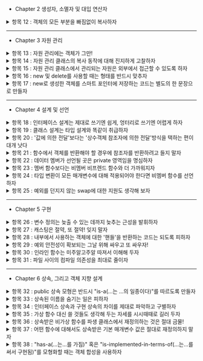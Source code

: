 - Chapter 2 생성자, 소멸자 및 대입 연산자
<details>
<summary>항목 12 : 객체의 모든 부분을 빠짐없이 복사하자</summary>

복사 생성자, 복사 대입 연산자 사용시에 직접 만들때는 모든 부분을 복사하도록 하자.

클래스에 변화가 생겼을시에는 그 변화를 복사 생성자, 복사 대입 연산자에 적용시키자.(물론 다른 부분도 마찬가지)

상속시에도 문제가 생긴다. 파생클래스 복사할시 기본클래스의 복사도 잊지 말아야 한다.

추가) 복사 생성자로 복사 대입 연산자를 구현하거나 반대의 경우는 시도하지 말자. 복사 생성자, 복사 대입 연산자의 중복 코드는 따로 함수를 만들어서 관리하자.

</details>

--------
- Chapter 3 자원 관리

<details>
<summary>항목 13 : 자원 관리에는 객체가 그만!</summary>

동적으로 할당시키고 delete로 해제하기보다는 객체를 사용해서 생성자에서 자원획득, 소멸자에서 해제하는 방식으로 설계하자.

좋은 예로 스마트 포인터가 있다.

RAII : Resource Acquisition Is Initialization

자원 획득은 초기화다.

</details>

<details>
<summary>항목 14 : 자원 관리 클래스의 복사 동작에 대해 진지하게 고찰하자</summary>

RAII 방식의 클래스에서 객체가 복사될때 상황에 맞춰 설계해야한다.

1. 복사금지

말그대로 복사를 허용하지 않는다. 복사가없으니 문제가 일어나지 않는다.

2. 참조 카운터, shared_ptr 사용

기존 클래스의 소멸자가 필요없이 shared_ptr의 삭제자를 사용.

3. 진짜 복사 (깊은 복사)

포인터가 가리키는 대상의 모든 자원을 복사해서 한쪽이 사라져도 다른 한쪽은 사라지지 않도록 해준다.

4. 소유권 이전

before : 원본 -> 자원
after : 사본 -> 자원

자원을 실제로 가리키는 객체를 딱 하나만.

</details>

<details>
<summary>항목 15 : 자원 관리 클래스에서 관리되는 자원은 외부에서 접근할 수 있도록 하자</summary>

자원에 접근해야 하는 경우가 많기에 RAII 클래스에 get()처럼 명시적변환함수를 만들어두자.

경우에 따라서는 암시적변환도 가능하지만 실수가 일어날 수 있다는 것을 인지해야한다.

</details>

<details>
<summary>항목 16 : new 및 delete를 사용할 때는 형태를 반드시 맞추자</summary>

new 표현식에 [] 포함 이면 delete도 [] 포함.

미포함이면 똑같이 미포함


</details>

<details>
<summary>항목 17 : new로 생성한 객체를 스마트 포인터에 저장하는 코드는 별도의 한 문장으로 만들자</summary>

```cpp
function(std::shared_ptr<Type>(new Type), function2());
```
위 연산의 실행순서가 컴파일러 제작사마다 다를 수 있다.

new Type -> function2() -> shared_ptr 인 경우 function2()에서 예외상황이 발생하면 누수가 발생한다.

```cpp
std::shared_ptr<Type> p(new Type);

function(p, function2());
```

이렇게 따로 빼주는게 안전하다.

</details>

--------
- Chapter 4 설계 및 선언

<details>
<summary>항목 18 : 인터페이스 설계는 제대로 쓰기엔 쉽게, 엉터리로 쓰기엔 어렵게 하자</summary>

사용자의 실수를 줄이기 위해 타입을 새로 만들고, 그 타입에 대한 연산제한, 값에 대해 제약을 걸어두자.

인터페이스 사이의 일관성을 잡아주고 기본제공 타입과 호환성을 유지하자.

스마트포인터를 사용해서 cross-DLL problem을 방지하자.

사용자의 실수가 컴파일되지 않고, 오류를 알려주자.

</details>

<details>
<summary>항목 19 : 클래스 설계는 타입 설계와 똑같이 취급하자</summary>

- 생성 및 소멸
- 초기화, 대입, 복사
- 가질 수 있는 적법한 값에 대한 제약, 클래스의 불변속성(inveriant)
    - 예를 들어 은행에서 계좌를 관리하는 클래스가 있는데 거기 잔고가 음수일 수 없다는 제약
- 상속 여부 + 가상, 비가상
- 타입변환
- 연산자 처리
- private, protected, public 의 기준, + friend
- 무엇을 선언하지 않을것인가
- 일반적인 경우라면 클래스 템플릿을 생각해야할것이다.
- 꼭 필요한 타입인지? 파생클래스를 만드는것보다 간단한 비멤버함수 or 템플릿이 더 좋을 수도 있다.

</details>

<details>
<summary>항목 20 : '값에 의한 전달'보다는 '상수객체 참조자에 의한 전달'방식을 택하는 편이 대개 낫다</summary>

값에 의한 전달은 새로운 객체로 복사해서 전달하기에 대체적으로 느리고 비효율적이다.

왠만한 경우는 상수객체 참조자로 전달하자.


</details>

<details>
<summary>항목 21 : 함수에서 객체를 반환해야 할 경우에 참조자를 반환하려고 들지 말자</summary>

연산자 오버로딩에서 쉽게 문제점을 발견할 수 있다.

참조자를 반환, 객체를 반환 결정할때 올바른동작이 이루어지도록 해야한다.


</details>

<details>
<summary>항목 22 : 데이터 멤버가 선언될 곳은 private 영역임을 명심하자</summary>

일관성있는 접근, public이라면 뒤에 괄호의유무가 바뀐다. 하나로 통일가능

접근에 대해 세밀하게 조정가능, 접근 불가부터 읽기 쓰기 가능 까지

캡슐화로 오히려 수정가능, public인 멤버변수를 수정한다면 끔찍한 일이 벌어진다. '캡슐화가 아니다' 라는 말은 '바꿀 수 없다' 와 동일하다.

protected라고 보호받고 있는것은 아니다. 파생클래스에서 끔찍한 일이 벌어진다.

</details>

<details>
<summary>항목 23 : 멤버 함수보다는 비멤버 비프렌드 함수와 더 가까워지자</summary>

멤버 함수보다 오히려 비멤버 비프렌드 함수를 사용하면 캡슐화정도가 높아지고, 유연성, 확장성도 늘어난다.

멤버 함수라면 보여지는 코드가 많아지고 private 멤버 변수의 접근도 올라가기에 캡슐화가 낮아진다.

같은 네임스페이스안에 클래스, 비멤버 비프렌드 함수를 사용하면 좋다.

</details>

<details>
<summary>항목 24 : 타입 변환이 모든 매개변수에 대해 적용되어야 한다면 비멤버 함수를 선언하자</summary>

유리수를 나타내는 클래스를 만들고 연산자 오버로딩을 생각해보자

암시적 변환을 위해 explict를 붙이지 않고 int 가 유리수로 바뀌는 생성자를 만들고 operator*를 멤버 함수로 만들면 문제가 생긴다.

교환법칙이 성립안한다. 유리수 * int 는 가능하지만 int * 유리수는 불가능이다. 이유는 첫번째경우는 int가 유리수로 암시적변환이 일어나지만 뒤는 int가 바뀌지 않는다.

int.opeartor*(유리수) 같은 꼴이다. 비멤버 함수로 두어야 가능이다.

주의점) 멤버 함수의 반대는 friend 함수가 아니라 비멤버 함수이다.

</details>

<details>
<summary>항목 25 : 예외를 던지지 않는 swap에 대한 지원도 생각해 보자</summary>

`std::swap`은 복사가 3번 이루어지기에 느리게 작동할 가능성이 있다.(pimpl 구조)

템플릿 특수화 + swap 멤버 함수를 만든다. (포인터가 private이기에 문제가 있다.)

swap 멤버 함수를 호출하는 비멤버 swap 함수를 만든다.

특수화경우 namespace std사용해서 추가하는 방법으로 하지말라. 클래스를 새로운 namespace에 넣어주자. '인자기반탐색(argument-dependent lookup)'규칙으로 같은네임스페이스안에서 특수화버전을 찾아낸다.

함수템플릿안에 swap이 들어가져있는경우에 특수화,일반화를 나누는 방법은 템플릿안에 `using std::swap;`을 사용한다. 먼저 특수화가 되어있는 타입이라면 특수화로 진행하고, 특수화가 되어있지 않은 타입이라면 일반적인 swap이 적용되어진다.

주의점) swap 멤버 함수에서 예외를 던지지 않도록 해야한다.

</details>

--------
- Chapter 5 구현

<details>
<summary>항목 26 : 변수 정의는 늦출 수 있는 데까지 늦추는 근성을 발휘하자 </summary>

변수 정의는 생성자 1번 , 소멸자 1번이 항상 필요하다.

대입과 초기화를 유심히 관찰해서 쓸데없는 과정을 최대한 줄이도록하자. (기본생성자로 초기화후 대입보다는 바로 초기화시킬 수 있다면 좋을것이다.)

루프의 경우에는 두가지인데 

1. 생성자 1번 + 소멸자 1번 + 대입 n번
2. 생성자 n번 + 소멸자 n번

상황에 따라 다르다. 생성자+소멸자 와 대입을 비교해서 무엇이 더 비용이 많이 드는지 계산하고 판단해야한다.

</details>

<details>
<summary>항목 27 : 캐스팅은 절약, 또 절약! 잊지 말자 </summary>

- 구형(C) 스타일, 신형(C++) 스타일 캐스트가 있는데 신형을 쓰도록 하자.

dynamic_cast 는 런타임에 일어나고 비용이 크다. 왠만한 경우에는 두가지 방법중에 하나를 사용하도록 하자.

1. 타입 안전성을 갖춘 컨테이너 사용 -> 기본 클래스에서 여러 파생클래스로 바꾸지는 못하고 한종류로 사용가능
2. 가상 함수를 기본클래스에 구현 -> 기본클래스에서는 아무 동작 하지 않는다.

</details>

<details>
<summary>항목 28 : 내부에서 사용하는 객체에 대한 '핸들'을 반환하는 코드는 되도록 피하자 </summary>

어떤 내부요소에 대한 핸들(참조자, 포인터, 반복자)을 반환하는 것은 되도록 피하자.

캡슐화를 높일수 있고 상수 멤버 함수가 객체의 상수성을 유지한 채로 동작가능하고 무효참조 핸들이 생기는 경우를 최소화할 수 있다. (객체를 달아 줬다가 주소 값만 남기고 사라질 수 있다.)

필요한 경우도 있는데 예외적인 상황으로 operator[] 연산자와 string 또는 vector등의 클래스에 사용되는 경우이다.

</details>

<details>
<summary>항목 29 : 예외 안전성이 확보되는 그날 위해 싸우고 또 싸우자! </summary>

예외 안전성을 갖추는 조건으로는 두가지가 있다.

1. 자원이 세지않도록
2. 자료구조를 더럽히지 않도록

예외 안전성 보장에는 3종류가 있다.

1. 기본 보장
2. 강력 보장
3. 예외 금지 보장

강력 보장에는 copy_and_swap 으로 구현가능하지만 모든함수에 강력보장이 되는것은 아니다. copy_and_swap 사이에 작동하는 동작이 강력보장이 아니라면 전체적으로도 강력보장이 아니다.

만약에 어쩔 수 없이 예외 안정성이 보장되어 있지 않게 구현했다면 반드시 문서로 남겨두어야 한다.


</details>

<details>
<summary>항목 30 : 인라인 함수는 미주알고주알 따져서 이해해 두자 </summary>

작고, 자주 호출되는 함수에 대해 인라인 함수를 적용시키자.
디버깅 및 라이브러리의 바이너리 업그레이드가 용이, 코드 부풀림 현상 최소화, 프로그램 속도 향상

함수 템플릿이 헤더 파일에 있다고 해서 인라인함수로 선언하지말자.

우선, 아무것도 인라인하지말도록 하고 꼭 인라인해야 하는 함수 또는 정말 단순한 함수에 한해서만 인라인 함수로 선언하는것부터 시작하자.

</details>

<details>
<summary>항목 31 : 파일 사이의 컴파일 의존성을 최대로 줄이자 </summary>

정의 대신에 선언에 의존하게 하자. 핸들클래스, 인터페이스 클래스

라이브러리 헤더는 그 자체로 모든것을 갖추어야하고, 선언부만 갖고 있어야 한다.

이렇게 하면 실행 시간 비용, 저장 공간이 추가로 늘어나지만 미래를 위해서 좋다. 구현이 바뀌었을때 영향이 적다.

마지막 제품 출시때 비용을 줄일지 고민해도 늦지 않다.

</details>

--------
- Chapter 6 상속, 그리고 객체 지향 설계

<details>
<summary>항목 32 : public 상속 모형은 반드시 "is-a(...는 ...의 일종이다)"를 따르도록 만들자</summary>

A 는 B 이다. 하지만 B 는 A 가 아니다. 이런 형태여야한다.

그런데 단순하게 범위로만 생각해서는 안된다.

정사각형은 직사각형이다. 하지만 정사각형은 직사각형이 아니다. 맞는말이다. 그렇지만 이 둘을 상속으로 한다면 조심해야 할것이다.

직사각형은 한변만 길이를 줄이거나 늘릴수 있는데 정사각형은 한변만 조정이 불가능하다. 따라서 직사각형으로부터 파생시킨다면 저 기능을 없애거나 파생시키면 안된다.


</details>

<details>
<summary>항목 33 : 상속된 이름을 숨기는 일은 피하자</summary>

파생 클래스의 이름은 기본 클래스의 이름을 가리는데 public 상속에서는 좋지 않은 현상.

파생 클래스에서 using 기본 클래스를 선언해서 알 수 있게 하자.

만약 부분적으로 기능을 받고 싶다면 private 상속으로 하고, 부분 기능을 전달함수로 구현하자.

</details>

<details>
<summary>항목 34 : 인터페이스 상속과 구현 상속의 차이를 제대로 파악하고 구별하자</summary>

세가지 경우가 있고 각각의 경우에 따라 목적이 다르다.

1. 순수 가상 함수

    인터페이스 상속만

    이 기능이 파생 클래스에는 필요하지만 구현은 각각 파생 클래스마다 해라.

2. 단순(비순수) 가상 함수

    인터페이스 상속 + 기본 구현 상속

    공통된 기본 구현은 기본 클래스에서 했고, 필요하면 파생 클래스에서 사용해라.

    주의점이 있다. 새로 추가된 파생클래스가 지금까지와는 다른 기본 구현이 되어있는 경우에는 설계가 틀어지게 된다. 두가지 해결 방법이 있다.

    첫번째, 순수 가상 함수로 바꾸고 기본 구현은 protected로 비가상 함수로 구현해준다. 이렇게 설계하면 파생 클래스마다 비가상 함수를 사용유무를 선택할 수 있다.

    두번째, 순수 가상 함수로 바꾸고, 순수 가상 함수를 구현하는 것이다. 위의 설계와 비슷하지만 큰 차이점은 보호 수준이 달라졌다는 점이다. 위는 protected로 되어있고 이 경우는 public으로 되어 있다.

3. 비가상 함수

    인터페이스 상속 + 필수 구현 상속

    어떤 파생 클래스여도 절대 변하지 않는 기능이다.

</details>

<details>
<summary>항목 35 : 가상 함수 대신 쓸 것들도 생각해 두는 자세를 시시때때로 길러 두자</summary>

가상 함수 이외의 방법으로 설계하는 방법도 있다. NVI 관용구 및 전략(Strategy) 패턴 등등

NVI(non-virtual-interface) 비가상함수를 가상함수를 싸서 사용한다.

사전동작 -> 실제 동작(가상함수) -> 사후동작

비가상함수는 시기(when)을 조정할 수 있고 가상함수는 동작(how)을 조정할 수 있다.
여기서 비가상함수는 가상함수의 랩퍼(wrapper)

전력패턴은 여러가지가 있다.

함수 포인터로 구현방법, tr1::function으로 구현방법, 클래스를 새로 만들어서 관리하는 방법


</details>

<details>
<summary>항목 36 : 상속받은 비가상 함수를 파생 클래스에서 재정의하는 것은 절대 금물!</summary>

객체 지향 설계에서 파생된 클래스는 기본 클래스의 모든 기능들을 가진다. 비가상 함수인 경우 기본 클래스의 함수가 지워지기에 기능이 서로 다른경우라면 옳지 않다.

파생클래스에서 기능이 달라지는 경우 비가상 함수말고 가상 함수로 해야한다.

</details>

<details>
<summary>항목 37 : 어떤 함수에 대해서도 상속받은 기본 매개변수 값은 절대로 재정의하지 말자</summary>

기본 클래스와 파생클래스에 기본 매개변수를 설정했을 경우, 파생클래스에서 함수를 기본으로 호출시 기본클래스의 기본매개변수를 사용할 수 있다.

그렇다고 기본 클래스와 파생 클래스를 통일 시키면 코드중복이 일어나고 또한, 변경이 일어났을때 전부 바꿔줘야 하는 번거러움이 생긴다.

NVI 관용구를 사용하면 해결

위의 현상이 일어나는 이유는 기본 매개변수값은 정적바인딩이고 가상함수는 동적바인딩이기 때문이다.

</details>

<details>
<summary>항목 38 : "has-a(...는...를 가짐)" 혹은 "is-implemented-in-terms-of(...는...를 써서 구현됨)"를 모형화할 때는 객체 합성을 사용하자 </summary>

객체 합성은 객체가 또 다른 객체를 멤버로 가지는 것이다.

"has-a" 는 사물을 본 뜬 것들, "is-implemeted-in-terms-of"는 시스템적인 구현을 위한 인공물

</details>